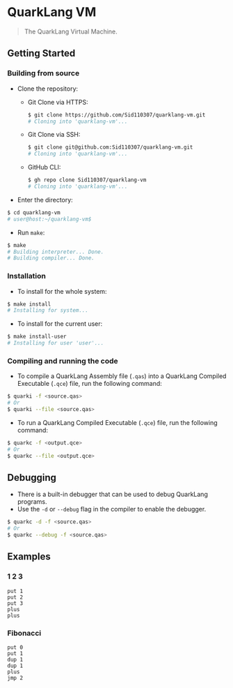 # QuarkLang VM

> The QuarkLang Virtual Machine.

## Getting Started

### Building from source

- Clone the repository:

  - Git Clone via HTTPS:

    ```sh
    $ git clone https://github.com/Sid110307/quarklang-vm.git
    # Cloning into 'quarklang-vm'...
    ```

  - Git Clone via SSH:

    ```sh
    $ git clone git@github.com:Sid110307/quarklang-vm.git
    # Cloning into 'quarklang-vm'...
    ```

  - GitHub CLI:

    ```sh
    $ gh repo clone Sid110307/quarklang-vm
    # Cloning into 'quarklang-vm'...
    ```

- Enter the directory:

```sh
$ cd quarklang-vm
# user@host:~/quarklang-vm$
```

- Run `make`:

```sh
$ make
# Building interpreter... Done.
# Building compiler... Done.
```

### Installation

- To install for the whole system:

```sh
$ make install
# Installing for system...
```

- To install for the current user:

```sh
$ make install-user
# Installing for user 'user'...
```

### Compiling and running the code

- To compile a QuarkLang Assembly file (`.qas`) into a QuarkLang Compiled Executable (`.qce`) file, run the following command:

```sh
$ quarki -f <source.qas>
# Or
$ quarki --file <source.qas>
```

- To run a QuarkLang Compiled Executable (`.qce`) file, run the following command:

```sh
$ quarkc -f <output.qce>
# Or
$ quarkc --file <output.qce>
```

## Debugging

- There is a built-in debugger that can be used to debug QuarkLang programs.
- Use the `-d` or `--debug` flag in the compiler to enable the debugger.

```sh
$ quarkc -d -f <source.qas>
# Or
$ quarkc --debug -f <source.qas>
```

## Examples

### 1 2 3

```x86asm
put 1
put 2
put 3
plus
plus
```

### Fibonacci

```x86asm
put 0
put 1
dup 1
dup 1
plus
jmp 2
```
